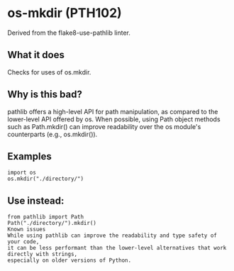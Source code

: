# os-mkdir (PTH102)
Derived from the flake8-use-pathlib linter.
## What it does
Checks for uses of os.mkdir.
## Why is this bad?
pathlib offers a high-level API for path manipulation, as compared to
the lower-level API offered by os. When possible, using Path object
methods such as Path.mkdir() can improve readability over the os
module's counterparts (e.g., os.mkdir()).
## Examples
```
import os
os.mkdir("./directory/")
```
## Use instead:
```
from pathlib import Path
Path("./directory/").mkdir()
Known issues
While using pathlib can improve the readability and type safety of your code,
it can be less performant than the lower-level alternatives that work directly with strings,
especially on older versions of Python.
```